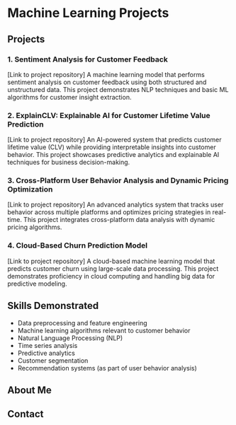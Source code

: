 # Machine Learning Projects

## Projects

### 1. Sentiment Analysis for Customer Feedback
[Link to project repository]
A machine learning model that performs sentiment analysis on customer feedback using both structured and unstructured data. This project demonstrates NLP techniques and basic ML algorithms for customer insight extraction.

### 2. ExplainCLV: Explainable AI for Customer Lifetime Value Prediction
[Link to project repository]
An AI-powered system that predicts customer lifetime value (CLV) while providing interpretable insights into customer behavior. This project showcases predictive analytics and explainable AI techniques for business decision-making.

### 3. Cross-Platform User Behavior Analysis and Dynamic Pricing Optimization
[Link to project repository]
An advanced analytics system that tracks user behavior across multiple platforms and optimizes pricing strategies in real-time. This project integrates cross-platform data analysis with dynamic pricing algorithms.

### 4. Cloud-Based Churn Prediction Model
[Link to project repository]
A cloud-based machine learning model that predicts customer churn using large-scale data processing. This project demonstrates proficiency in cloud computing and handling big data for predictive modeling.

## Skills Demonstrated
- Data preprocessing and feature engineering
- Machine learning algorithms relevant to customer behavior
- Natural Language Processing (NLP)
- Time series analysis
- Predictive analytics
- Customer segmentation
- Recommendation systems (as part of user behavior analysis)

## About Me


## Contact
